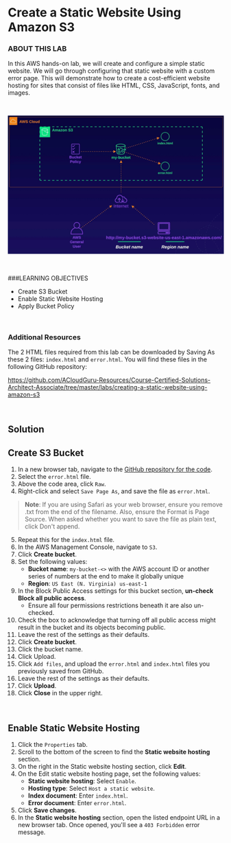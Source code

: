 # Create a Static Website Using Amazon S3

### ABOUT THIS LAB
In this AWS hands-on lab, we will create and configure a simple static website. We will go through configuring that static website with a custom error page. This will demonstrate how to create a cost-efficient website hosting for sites that consist of files like HTML, CSS, JavaScript, fonts, and images.

<br>

![](../img/4.1.LabDiagram.png)

<br>

###LEARNING OBJECTIVES
- Create S3 Bucket
- Enable Static Website Hosting
- Apply Bucket Policy

<br>

### Additional Resources

The 2 HTML files required from this lab can be downloaded by Saving As these 2 files: `index.html` and `error.html`.
You will find these files in the following GitHub repository: 

https://github.com/ACloudGuru-Resources/Course-Certified-Solutions-Architect-Associate/tree/master/labs/creating-a-static-website-using-amazon-s3

<br>

## Solution

## Create S3 Bucket

1. In a new browser tab, navigate to the [GitHub repository for the code](https://github.com/ACloudGuru-Resources/Course-Certified-Solutions-Architect-Associate/tree/master/labs/creating-a-static-website-using-amazon-s3).
2. Select the `error.html` file.
3. Above the code area, click `Raw`.
4. Right-click and select `Save Page As`, and save the file as `error.html`.

> **Note**: If you are using Safari as your web browser, ensure you remove .txt from the end of the filename. Also, ensure the Format is Page Source. When asked whether you want to save the file as plain text, click Don't append.
5. Repeat this for the `index.html` file.
6. In the AWS Management Console, navigate to `S3`.
7. Click **Create bucket**.
8. Set the following values:
    - **Bucket name**: `my-bucket-<>` with the AWS account ID or another series of numbers at the end to make it globally unique
    - **Region**: `US East (N. Virginia) us-east-1`
9. In the Block Public Access settings for this bucket section, **un-check Block all public access**.
   - Ensure all four permissions restrictions beneath it are also un-checked.
10. Check the box to acknowledge that turning off all public access might result in the bucket and its objects becoming public.
11. Leave the rest of the settings as their defaults.
12. Click **Create bucket**.
13. Click the bucket name.
14. Click Upload.
15. Click `Add files`, and upload the `error.html` and `index.html` files you previously saved from GitHub.
16. Leave the rest of the settings as their defaults.
17. Click **Upload**.
18. Click **Close** in the upper right.

<br>

## Enable Static Website Hosting
1. Click the `Properties` tab.
2. Scroll to the bottom of the screen to find the **Static website hosting** section.
3. On the right in the Static website hosting section, click **Edit**.
4. On the Edit static website hosting page, set the following values:
    - **Static website hosting**: Select `Enable`.
    - **Hosting type**: Select `Host a static website`.
    - **Index document**: Enter `index.html`.
    - **Error document**: Enter `error.html`.
5. Click **Save changes**.
6. In the **Static website hosting** section, open the listed endpoint URL in a new browser tab. Once opened, you'll see a `403 Forbidden` error message.

<br>

